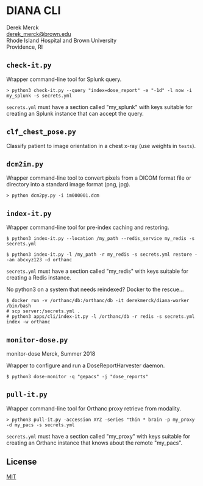 DIANA CLI
================

Derek Merck  
<derek_merck@brown.edu>  
Rhode Island Hospital and Brown University  
Providence, RI  
 
## `check-it.py`

Wrapper command-line tool for Splunk query.

```
> python3 check-it.py --query "index=dose_report" -e "-1d" -l now -i my_splunk -s secrets.yml
```

`secrets.yml` must have a section called "my_splunk" with keys suitable for creating
an Splunk instance that can accept the query.

## `clf_chest_pose.py`

Classify patient to image orientation in a chest x-ray (use weights in `tests`).


## `dcm2im.py`

Wrapper command-line tool to convert pixels from a DICOM format file or directory
into a standard image format (png, jpg).

```
> python dcm2py.py -i im000001.dcm
```

## `index-it.py`

Wrapper command-line tool for pre-index caching and restoring.

```
$ python3 index-it.py --location /my_path --redis_service my_redis -s secrets.yml

$ python3 index-it.py -l /my_path -r my_redis -s secrets.yml restore --an abcxyz123 -d orthanc
```

`secrets.yml` must have a section called "my_redis" with keys suitable for creating
a Redis instance.

No python3 on a system that needs reindexed?  Docker to the rescue...

```
$ docker run -v /orthanc/db:/orthanc/db -it derekmerck/diana-worker /bin/bash
# scp server:/secrets.yml .
# python3 apps/cli/index-it.py -l /orthanc/db -r redis -s secrets.yml index -w orthanc
```

## `monitor-dose.py`

monitor-dose
Merck, Summer 2018

Wrapper to configure and run a DoseReportHarvester daemon.

```
$ python3 dose-monitor -q "gepacs" -j "dose_reports"
```


## `pull-it.py`

Wrapper command-line tool for Orthanc proxy retrieve from modality.

```
> python3 pull-it.py -accession XYZ -series "thin * brain -p my_proxy -d my_pacs -s secrets.yml
```

`secrets.yml` must have a section called "my_proxy" with keys suitable for creating
an Orthanc instance that knows about the remote "my_pacs".


License
-------------

[MIT](http://opensource.org/licenses/mit-license.html)
